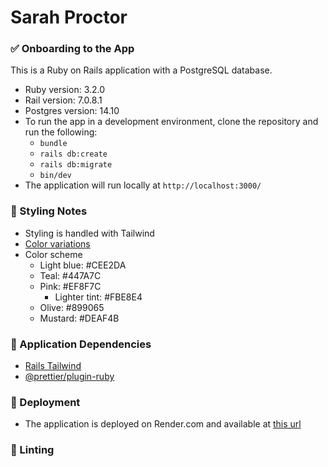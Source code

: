 # Sarah Proctor

### ✅ Onboarding to the App

This is a Ruby on Rails application with a PostgreSQL database.

- Ruby version: 3.2.0
- Rail version: 7.0.8.1
- Postgres version: 14.10
- To run the app in a development environment, clone the repository and run the following:
  - `bundle`
  - `rails db:create`
  - `rails db:migrate`
  - `bin/dev`
- The application will run locally at `http://localhost:3000/`

### 💄 Styling Notes

- Styling is handled with Tailwind
- [Color variations](https://color-register.org/color/EF8F7C)
- Color scheme
  - Light blue: #CEE2DA
  - Teal: #447A7C
  - Pink: #EF8F7C
    - Lighter tint: #FBE8E4
  - Olive: #899065
  - Mustard: #DEAF4B

### 🤝 Application Dependencies

- [Rails Tailwind](https://tailwindcss.com/docs/guides/ruby-on-rails)
- [@prettier/plugin-ruby](https://classic.yarnpkg.com/en/package/@prettier/plugin-ruby)

### 🚀 Deployment

- The application is deployed on Render.com and available at [this url](https://sarahproctor.dev/)

### 🫧 Linting
